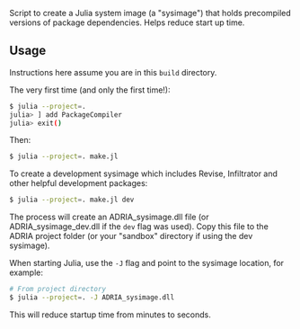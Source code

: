Script to create a Julia system image (a "sysimage") that holds precompiled versions of package dependencies.
Helps reduce start up time.

## Usage

Instructions here assume you are in this `build` directory.

The very first time (and only the first time!):

```bash
$ julia --project=.
julia> ] add PackageCompiler
julia> exit()
```

Then:

```bash
$ julia --project=. make.jl
```

To create a development sysimage which includes Revise, Infiltrator and other helpful development packages:

```bash
$ julia --project=. make.jl dev
```

The process will create an ADRIA_sysimage.dll file (or ADRIA_sysimage_dev.dll if the `dev` flag was used).
Copy this file to the ADRIA project folder (or your "sandbox" directory if using the dev sysimage).

When starting Julia, use the `-J` flag and point to the sysimage location, for example:

```bash
# From project directory
$ julia --project=. -J ADRIA_sysimage.dll
```

This will reduce startup time from minutes to seconds.
